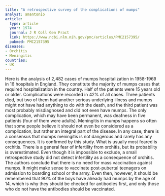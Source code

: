 ```yaml
---
title: "A retrospective survey of the complications of mumps"
analyst: amantonio
article:
  type: article
  year: 1974
  journal: J R Coll Gen Pract
  link: https://www.ncbi.nlm.nih.gov/pmc/articles/PMC2157395/
  pubmed: PMC2157395
diseases:
- Orchitis
- Meningitis
countries:
- UK
---
```


Here is the analysis of 2,482 cases of mumps hospitalization in 1958-1969 in 16 hospitals in England. They constitute the majority of mumps cases that required hospitalization in the country. Half of the patients were 15 years old or older. Complications were recorded in 42% of all cases. Three patients died, but two of them had another serious underlying illness and mumps might not have had anything to do with the death, and the third patient was most probably misdiagnosed and did not even have mumps. The only complication, which may have been permanent, was deafness in five patients (four of them were adults).
Meningitis in mumps happens so often that some people believe it should not even be considered as a complication, but rather an integral part of the disease. In any case, there is a consensus that mumps meningitis is not dangerous and rarely has any consequences. It is confirmed by this study.
What is usually most feared is orchitis. There is a general fear of infertility from orchitis, but its probability is overestimated. Even though it is impossible to exclude, a small retrospective study did not detect infertility as a consequence of orchitis.
The authors conclude that there is no need for mass vaccination against mumps. It might make sense to vaccinate post-pubertal teenagers on admission to boarding school or the army. Even then, however, it should be remembered that 90% of the boys have already had mumps by the age of 14, which is why they should be checked for antibodies first, and only those who do not have the antibodies should be vaccinated. 
